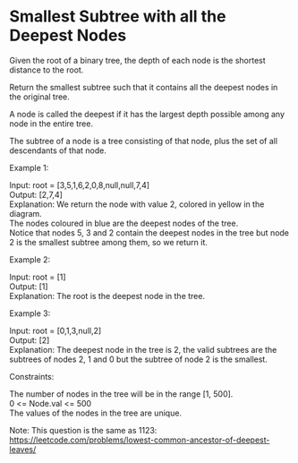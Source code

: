 # Smallest Subtree with all the Deepest Nodes

Given the root of a binary tree, the depth of each node is the shortest distance to the root.

Return the smallest subtree such that it contains all the deepest nodes in the original tree.

A node is called the deepest if it has the largest depth possible among any node in the entire tree.

The subtree of a node is a tree consisting of that node, plus the set of all descendants of that node.

Example 1:

Input: root = [3,5,1,6,2,0,8,null,null,7,4]\
Output: [2,7,4]\
Explanation: We return the node with value 2, colored in yellow in the diagram.\
The nodes coloured in blue are the deepest nodes of the tree.\
Notice that nodes 5, 3 and 2 contain the deepest nodes in the tree but node 2 is the smallest subtree among them, so we return it.

Example 2:

Input: root = [1]\
Output: [1]\
Explanation: The root is the deepest node in the tree.

Example 3:

Input: root = [0,1,3,null,2]\
Output: [2]\
Explanation: The deepest node in the tree is 2, the valid subtrees are the subtrees of nodes 2, 1 and 0 but the subtree of node 2 is the smallest.

Constraints:

The number of nodes in the tree will be in the range [1, 500].\
0 <= Node.val <= 500\
The values of the nodes in the tree are unique.

Note: This question is the same as 1123: https://leetcode.com/problems/lowest-common-ancestor-of-deepest-leaves/